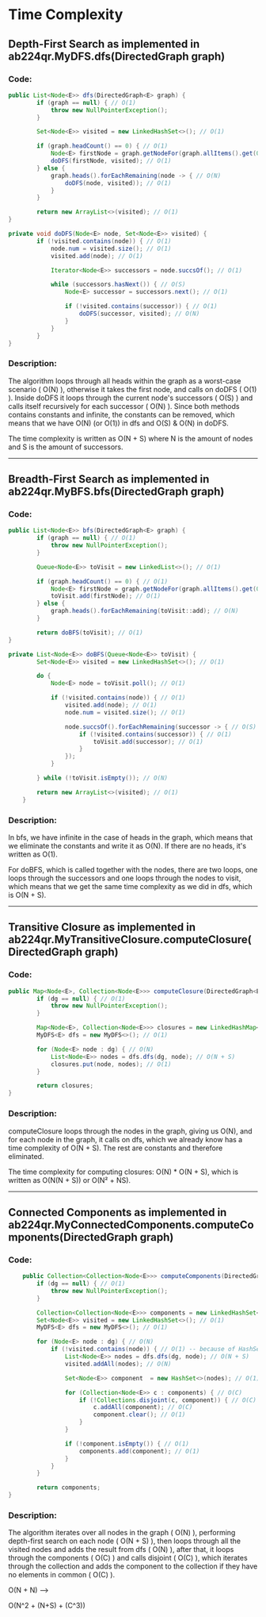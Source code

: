 # Time Complexity

## Depth-First Search as implemented in ab224qr.MyDFS.dfs(DirectedGraph<E> graph)

### Code:

```java
public List<Node<E>> dfs(DirectedGraph<E> graph) {
        if (graph == null) { // O(1)
            throw new NullPointerException();
        }

        Set<Node<E>> visited = new LinkedHashSet<>(); // O(1)

        if (graph.headCount() == 0) { // O(1)
            Node<E> firstNode = graph.getNodeFor(graph.allItems().get(0)); // O(1)
            doDFS(firstNode, visited); // O(1)
        } else {
            graph.heads().forEachRemaining(node -> { // O(N)
                doDFS(node, visited)); // O(1)
            }
        }

        return new ArrayList<>(visited); // O(1)
}

private void doDFS(Node<E> node, Set<Node<E>> visited) {
        if (!visited.contains(node)) { // O(1)
            node.num = visited.size(); // O(1)
            visited.add(node); // O(1)

            Iterator<Node<E>> successors = node.succsOf(); // O(1)

            while (successors.hasNext()) { // O(S)
                Node<E> successor = successors.next(); // O(1)

                if (!visited.contains(successor)) { // O(1)
                    doDFS(successor, visited); // O(N)
                }
            }
        }
}
```

### Description:

The algorithm loops through all heads within the graph as a worst-case scenario ( O(N) ), otherwise it takes
the first node, and calls on doDFS ( O(1) ). Inside doDFS it loops through the current node's successors ( O(S) )
and calls itself recursively for each successor ( O(N) ). 
Since both methods contains constants and infinite, the constants can be removed, which means 
that we have O(N) (or O(1)) in dfs and O(S) & O(N) in doDFS.

The time complexity is written as O(N + S) where N is the amount of nodes and S is the amount of successors.

---

## Breadth-First Search as implemented in ab224qr.MyBFS.bfs(DirectedGraph<E> graph)

### Code:

```java
public List<Node<E>> bfs(DirectedGraph<E> graph) {
        if (graph == null) { // O(1)
            throw new NullPointerException();
        }

        Queue<Node<E>> toVisit = new LinkedList<>(); // O(1)

        if (graph.headCount() == 0) { // O(1)
            Node<E> firstNode = graph.getNodeFor(graph.allItems().get(0)); // O(1)
            toVisit.add(firstNode); // O(1)
        } else {
            graph.heads().forEachRemaining(toVisit::add); // O(N)
        }

        return doBFS(toVisit); // O(1)
}

private List<Node<E>> doBFS(Queue<Node<E>> toVisit) {
        Set<Node<E>> visited = new LinkedHashSet<>(); // O(1)

        do {
            Node<E> node = toVisit.poll(); // O(1)

            if (!visited.contains(node)) { // O(1)
                visited.add(node); // O(1)
                node.num = visited.size(); // O(1)

                node.succsOf().forEachRemaining(successor -> { // O(S)
                    if (!visited.contains(successor)) { // O(1)
                        toVisit.add(successor); // O(1)
                    }
                });
            }

        } while (!toVisit.isEmpty()); // O(N)

        return new ArrayList<>(visited); // O(1)
    }
```

### Description:

In bfs, we have infinite in the case of heads in the graph, which means that we eliminate the constants
and write it as O(N). If there are no heads, it's written as O(1).

For doBFS, which is called together with the nodes, there are two loops, one loops through the 
successors and one loops through the nodes to visit, which means that we get the same time complexity
as we did in dfs, which is O(N + S). 

---

## Transitive Closure as implemented in ab224qr.MyTransitiveClosure.computeClosure(DirectedGraph<E> graph)

### Code:

```java
public Map<Node<E>, Collection<Node<E>>> computeClosure(DirectedGraph<E> dg) {
        if (dg == null) { // O(1)
            throw new NullPointerException();
        }

        Map<Node<E>, Collection<Node<E>>> closures = new LinkedHashMap<>(); // O(1)
        MyDFS<E> dfs = new MyDFS<>(); // O(1)

        for (Node<E> node : dg) { // O(N)
            List<Node<E>> nodes = dfs.dfs(dg, node); // O(N + S)
            closures.put(node, nodes); // O(1)
        }

        return closures;
}
```

### Description:

computeClosure loops through the nodes in the graph, giving us O(N), and for each node in the graph, it
calls on dfs, which we already know has a time complexity of O(N + S). The rest are constants and therefore
eliminated.

The time complexity for computing closures: O(N) * O(N + S), which is written as O(N(N + S)) or O(N² + NS).

---

## Connected Components as implemented in ab224qr.MyConnectedComponents.computeComponents(DirectedGraph<E> graph)

### Code:

```java
    public Collection<Collection<Node<E>>> computeComponents(DirectedGraph<E> dg) {
        if (dg == null) { // O(1)
            throw new NullPointerException();
        }

        Collection<Collection<Node<E>>> components = new LinkedHashSet<>(); // O(1)
        Set<Node<E>> visited = new LinkedHashSet<>(); // O(1)
        MyDFS<E> dfs = new MyDFS<>(); // O(1)

        for (Node<E> node : dg) { // O(N)
            if (!visited.contains(node)) { // O(1) -- because of HashSet
                List<Node<E>> nodes = dfs.dfs(dg, node); // O(N + S)
                visited.addAll(nodes); // O(N)

                Set<Node<E>> component  = new HashSet<>(nodes); // O(1)

                for (Collection<Node<E>> c : components) { // O(C)
                    if (!Collections.disjoint(c, component)) { // O(C)
                        c.addAll(component); // O(C)
                        component.clear(); // O(1)  
                    }
                }

                if (!component.isEmpty()) { // O(1)
                    components.add(component); // O(1)
                }
            }
        }

        return components;
}
```

### Description:

The algorithm iterates over all nodes in the graph ( O(N) ), performing depth-first search 
on each node ( O(N + S) ), then loops through all the visited nodes and adds the result 
from dfs ( O(N) ), after that, it loops through the components ( O(C) ) and calls disjoint 
( O(C) ), which iterates through the collection and adds the component to the collection 
if they have no elements in common ( O(C) ). 

O(N + N) --> 

O(N^2 + (N+S) + (C^3))